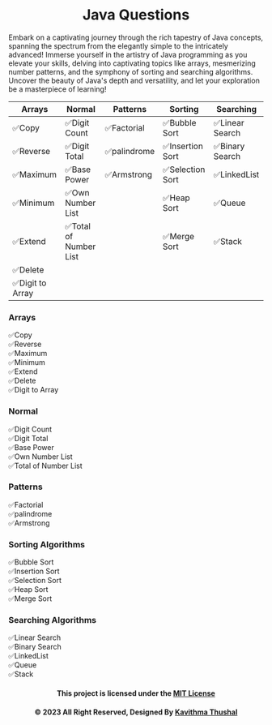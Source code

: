 <div align="center">

# Java Questions

</div>
Embark on a captivating journey through the rich tapestry of Java concepts, spanning the spectrum from the elegantly
simple to the intricately advanced! Immerse yourself in the artistry of Java programming as you elevate your skills,
delving into captivating topics like arrays, mesmerizing number patterns, and the symphony of sorting and searching
algorithms. Uncover the beauty of Java's depth and versatility, and let your exploration be a masterpiece of learning!

<div align="center">

| Arrays          | Normal                | Patterns    | Sorting         | Searching      |
|-----------------|-----------------------|-------------|-----------------|----------------|
| ✅Copy           | ✅Digit Count          | ✅Factorial  | ✅Bubble Sort    | ✅Linear Search |
| ✅Reverse        | ✅Digit Total          | ✅palindrome | ✅Insertion Sort | ✅Binary Search |
| ✅Maximum        | ✅Base Power           | ✅Armstrong  | ✅Selection Sort | ✅LinkedList    |
| ✅Minimum        | ✅Own Number List      |             | ✅Heap Sort      | ✅Queue         |
| ✅Extend         | ✅Total of Number List |             | ✅Merge Sort     | ✅Stack         |
| ✅Delete         |                       |             |                 |                |
| ✅Digit to Array |                       |             |                 |                |

</div>

### Arrays

✅Copy</br>
✅Reverse</br>
✅Maximum</br>
✅Minimum</br>
✅Extend</br>
✅Delete</br>
✅Digit to Array</br>

### Normal

✅Digit Count</br>
✅Digit Total</br>
✅Base Power</br>
✅Own Number List</br>
✅Total of Number List</br>

### Patterns

✅Factorial</br>
✅palindrome</br>
✅Armstrong</br>

### Sorting Algorithms

✅Bubble Sort</br>
✅Insertion Sort</br>
✅Selection Sort</br>
✅Heap Sort</br>
✅Merge Sort</br>

### Searching Algorithms

✅Linear Search</br>
✅Binary Search</br>
✅LinkedList</br>
✅Queue</br>
✅Stack</br>

<div align="center">

#### This project is licensed under the [MIT License](LICENSE)

#### © 2023 All Right Reserved, Designed By [Kavithma Thushal](https://github.com/Thushal2001)

</div>